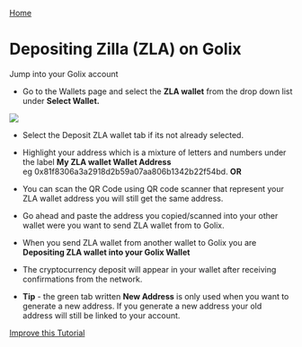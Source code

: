 
[Home](/)

# Depositing Zilla (ZLA) on Golix

Jump into your Golix  account
- Go to the Wallets page and select the **ZLA wallet** from the drop down list under **Select Wallet.**

![
](https://lh3.googleusercontent.com/EmxiaJF1DRu3nvmzhFeEWTeC-jKiVgf8HpVAj-awkdf1X67N_h_n-qSzvvtlzrdJoIoLHYF0dXwH)



- Select the Deposit ZLA wallet tab if its not already  selected.
- Highlight your address which is a mixture of letters and numbers under the label **My ZLA wallet Wallet Address**  
 eg 0x81f8306a3a2918d2b59a07aa806b1342b22f54bd.   **OR** 
- You can scan the QR  Code using  QR code scanner  that represent your ZLA wallet  address you will still get the same address.
-  Go ahead and paste the address you copied/scanned into your other wallet  were you want  to send ZLA wallet from to Golix.
- When you send ZLA wallet from another wallet to Golix you are **Depositing ZLA wallet  into your Golix Wallet**
-  The  cryptocurrency deposit  will appear in your wallet after receiving  confirmations from the network.

- **Tip** - the green tab written  **New Address** is only used when you want to generate a new address. If you generate a new address your old address will still be linked to your account.

[Improve this Tutorial](https://github.com/golixdotcom/guides/edit/master/moving_funds/cryptocurrency/depositing_zilla_zla.md)
